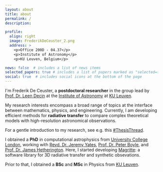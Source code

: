 ```yaml
---
layout: about
title: about
permalink: /
description:

profile:
  align: right
  image: FrederikDeCeuster_2.png
  address: >
    <p>Office 200D - 04.37</p>
    <p>Institute of Astronomy</p>
    <p>KU Leuven, Belgium</p>

news: false  # includes a list of news items
selected_papers: true # includes a list of papers marked as "selected={true}"
social: true  # includes social icons at the bottom of the page
---
```


I'm Frederik De Ceuster, a <strong>postdoctoral researcher</strong> in the group lead by [Prof. Dr. Leen Decin](https://fys.kuleuven.be/ster/staff/senior-staff/leen-decin) at the [Institute of Astronomy](https://fys.kuleuven.be/ster) at [KU Leuven](https://www.kuleuven.be/kuleuven/).

My research interests encompass a broad range of topics at the interface between mathematics, physics, and engineering.
Currently, I am developing efficient methods for <strong>radiative transfer</strong> to compare complex theoretical models with high-resolution astronomical observations.

For a gentle introduction to my research, see e.g. this [#ThesisThread](https://twitter.com/FredDeCeuster/status/1446114019421552641).

I obtained a <strong>PhD</strong> in computational astrophysics from [University College London](https://www.ucl.ac.uk/), working with [Revd. Dr. Jeremy Yates](https://www.ucl.ac.uk/physics-astronomy/people/dr-jeremy-yates), [Prof. Dr. Peter Boyle](https://www2.ph.ed.ac.uk/~paboyle/), and [Prof. Dr. James Hetherington](https://www.turing.ac.uk/people/honorary-fellows/james-hetherington). Here, I started developing [Magritte](/projects/magritte/): a software library for 3D radiative transfer and synthetic obsevations.

Prior to that, I obtained a <strong>BSc</strong> and <strong>MSc</strong> in Physics from [KU Leuven](https://www.kuleuven.be/kuleuven/).
